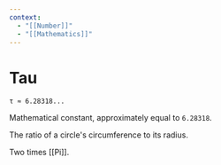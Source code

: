 ```yaml
---
context:
  - "[[Number]]"
  - "[[Mathematics]]"
---
```


# Tau

`τ ≈ 6.28318...`

Mathematical constant, approximately equal to `6.28318`.

The ratio of a circle's circumference to its radius.

Two times [[Pi]].
